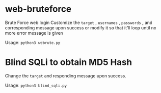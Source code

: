# web-bruteforce
Brute Force web login
Customize the `target` , `usernames` , `passwords` , and corresponding message upon success or modify it so that it'll loop until no more error message is given

Usage: `python3 webrute.py`

# Blind SQLi to obtain MD5 Hash
Change the `target` and responding message upon success.

Usage: `python3 blind_sqli.py`

